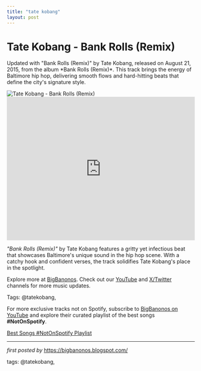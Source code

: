```yaml
---
title: "tate kobang"
layout: post
---
```

<!-- Title of the Post -->
<h1 >Tate Kobang - Bank Rolls (Remix)</h1> <!-- Introductory Text -->
<p >Updated with "Bank Rolls (Remix)" by Tate Kobang, released on August 21, 2015, from the album *Bank Rolls (Remix)*. This track brings the energy of Baltimore hip hop, delivering smooth flows and hard-hitting beats that define the city's signature style.</p> <!-- Featured Image -->
<div > <img src="https://i.ytimg.com/vi/RT0GKX-Pfkg/maxresdefault.jpg" alt="Tate Kobang - Bank Rolls (Remix)" />
</div> <!-- YouTube Video Embed -->
<div > <iframe width="100%" height="385" src="https://www.youtube.com/embed/RT0GKX-Pfkg" title="Tate Kobang - Bank Rolls Remix [Official Video]" frameborder="0" allow="accelerometer; autoplay; clipboard-write; encrypted-media; gyroscope; picture-in-picture; web-share" referrerpolicy="strict-origin-when-cross-origin" allowfullscreen></iframe>
</div> <!-- Song Information -->
<div > <p><em>"Bank Rolls (Remix)"</em> by Tate Kobang features a gritty yet infectious beat that showcases Baltimore's unique sound in the hip hop scene. With a catchy hook and confident verses, the track solidifies Tate Kobang's place in the spotlight.</p>
</div> <!-- Footer Links -->
<div > <p>Explore more at <a href="https://bigbanonos.blogspot.com/" target="_blank">BigBanonos</a>. Check out our <a href="https://www.youtube.com/@BigBanonos" target="_blank">YouTube</a> and <a href="https://x.com/bigbanonos" target="_blank">X/Twitter</a> channels for more music updates.</p>
</div> <!-- Tags -->
<p >Tags: @tatekobang,</p>


<!--Subscribe and Playlist Links-->
<div>
    <p>For more exclusive tracks not on Spotify, subscribe to <a href="https://www.youtube.com/@BigBanonos" target="_blank">BigBanonos on YouTube</a> and explore their curated playlist of the best songs <strong>#NotOnSpotify</strong>.</p>
    <p><a href="https://www.youtube.com/playlist?list=PLtuNtuTatqI0kFahUCbtbfenC_ET5O_tr" target="_blank">Best Songs #NotOnSpotify Playlist<br /></a></p></div>

<hr />

<p><em>first posted by</em> <a href="https://bigbanonos.blogspot.com/" rel="noopener" target="_new">https://bigbanonos.blogspot.com/</a></p>

<p>tags: @tatekobang,</p>
